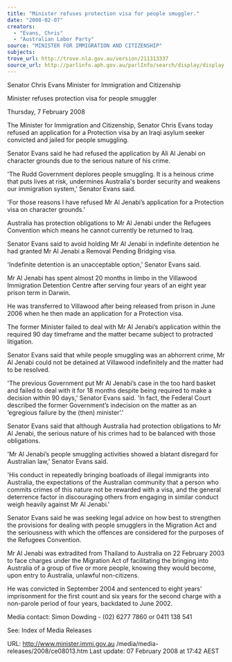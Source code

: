 ```yaml
---
title: "Minister refuses protection visa for people smuggler."
date: "2008-02-07"
creators:
  - "Evans, Chris"
  - "Australian Labor Party"
source: "MINISTER FOR IMMIGRATION AND CITIZENSHIP"
subjects:
trove_url: http://trove.nla.gov.au/version/211313337
source_url: http://parlinfo.aph.gov.au/parlInfo/search/display/display.w3p;query=Id%3A%22media/pressrel/8WNP6%22
---
```


 

 Senator Chris Evans  Minister for Immigration and Citizenship 

 

 Minister refuses protection visa for people smuggler 

 Thursday, 7 February 2008 

 The Minister for Immigration and Citizenship, Senator Chris Evans today refused an  application for a Protection visa by an Iraqi asylum seeker convicted and jailed for people  smuggling. 

 Senator Evans said he had refused the application by Ali Al Jenabi on character grounds  due to the serious nature of his crime. 

 'The Rudd Government deplores people smuggling. It is a heinous crime that puts lives at  risk, undermines Australia's border security and weakens our immigration system,' Senator  Evans said. 

 'For those reasons I have refused Mr Al Jenabi’s application for a Protection visa on  character grounds.' 

 Australia has protection obligations to Mr Al Jenabi under the Refugees Convention which  means he cannot currently be returned to Iraq. 

 Senator Evans said to avoid holding Mr Al Jenabi in indefinite detention he had granted Mr  Al Jenabi a Removal Pending Bridging visa. 

 'Indefinite detention is an unacceptable option,' Senator Evans said. 

 Mr Al Jenabi has spent almost 20 months in limbo in the Villawood Immigration Detention  Centre after serving four years of an eight year prison term in Darwin. 

 He was transferred to Villawood after being released from prison in June 2006 when he  then made an application for a Protection visa. 

 The former Minister failed to deal with Mr Al Jenabi’s application within the required 90 day  timeframe and the matter became subject to protracted litigation. 

 Senator Evans said that while people smuggling was an abhorrent crime, Mr Al Jenabi  could not be detained at Villawood indefinitely and the matter had to be resolved. 

 'The previous Government put Mr Al Jenabi’s case in the too hard basket and failed to deal  with it for 18 months despite being required to make a decision within 90 days,' Senator  Evans said. 'In fact, the Federal Court described the former Government’s indecision on  the matter as an ‘egregious failure by the (then) minister’.' 

 Senator Evans said that although Australia had protection obligations to Mr Al Jenabi, the  serious nature of his crimes had to be balanced with those obligations. 

 'Mr Al Jenabi’s people smuggling activities showed a blatant disregard for Australian law,'  Senator Evans said. 

 'His conduct in repeatedly bringing boatloads of illegal immigrants into Australia, the  expectations of the Australian community that a person who commits crimes of this nature  not be rewarded with a visa, and the general deterrence factor in discouraging others from  engaging in similar conduct weigh heavily against Mr Al Jenabi.' 

 Senator Evans said he was seeking legal advice on how best to strengthen the provisions  for dealing with people smugglers in the Migration Act and the seriousness with which the  offences are considered for the purposes of the Refugees Convention. 

 Mr Al Jenabi was extradited from Thailand to Australia on 22 February 2003 to face  charges under the Migration Act of facilitating the bringing into Australia of a group of five  or more people, knowing they would become, upon entry to Australia, unlawful non-citizens.  

 He was convicted in September 2004 and sentenced to eight years’ imprisonment for the  first count and six years for the second charge with a non-parole period of four years,  backdated to June 2002. 

 Media contact:   Simon Dowding - (02) 6277 7860 or 0411 138 541 

 

 See:  Index of Media Releases 

 URL: http://www.minister.immi.gov.au /media/media-releases/2008/ce08013.htm   Last update: 07 February 2008 at 17:42 AEST  

 

